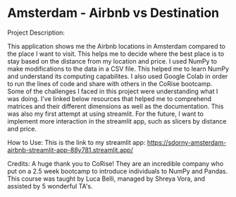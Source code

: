 # Amsterdam - Airbnb vs Destination

Project Description: 

This application shows me the Airbnb locations in Amsterdam compared to the place I want to visit. This helps me to decide where the best place is to stay based on the distance from my location and price.
I used NumPy to make modifications to the data in a CSV file. This helped me to learn NumPy and understand its computing capabilites. I also used Google Colab in order to run the lines of code and share with others in the CoRise bootcamp.
Some of the challenges I faced in this project were understanding what I was doing. I've linked below resources that helped me to comprehend matrices and their different dimensions as well as the documentation. This was also my first attempt at using streamlit.
For the future, I want to implement more interaction in the streamlit app, such as slicers by distance and price.



How to Use: This is the link to my streamlit app: https://sdorny-amsterdam-airbnb-streamlit-app-88y781.streamlit.app/



Credits: A huge thank you to CoRise! They are an incredible company who put on a 2.5 week bootcamp to introduce individuals to NumPy and Pandas. This course was taught by Luca Belli, managed by Shreya Vora, and assisted by 5 wonderful TA's.
